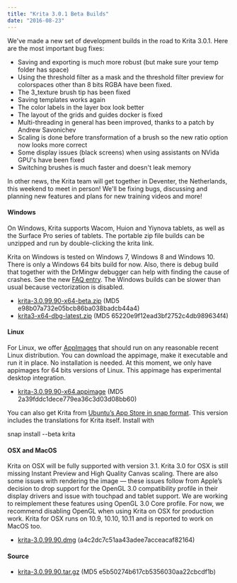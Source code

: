 ```yaml
---
title: "Krita 3.0.1 Beta Builds"
date: "2016-08-23"
---
```


We've made a new set of development builds in the road to Krita 3.0.1. Here are the most important bug fixes:

- Saving and exporting is much more robust (but make sure your temp folder has space)
- Using the threshold filter as a mask and the threshold filter preview for colorspaces other than 8 bits RGBA have been fixed.
- The 3\_texture brush tip has been fixed
- Saving templates works again
- The color labels in the layer box look better
- The layout of the grids and guides docker is fixed
- Multi-threading in general has been improved, thanks to a patch by Andrew Savonichev
- Scaling is done before transformation of a brush so the new ratio option now looks more correct
- Some display issues (black screens) when using assistants on NVida GPU's have been fixed
- Switching brushes is much faster and doesn't leak memory

In other news, the Krita team will get together in Deventer, the Netherlands, this weekend to meet in person! We'll be fixing bugs, discussing and planning new features and plans for new training videos and more!

#### Windows

On Windows, Krita supports Wacom, Huion and Yiynova tablets, as well as the Surface Pro series of tablets. The portable zip file builds can be unzipped and run by double-clicking the krita link.

Krita on Windows is tested on Windows 7, Windows 8 and Windows 10. There is only a Windows 64 bits build for now. Also, there is debug build that together with the DrMingw debugger can help with finding the cause of crashes. See the new [FAQ entry](https://docs.krita.org/KritaFAQ#How_can_I_produce_a_backtrace_on_Windows.3F). The Windows builds can be slower than usual because vectorization is disabled.

- [krita-3.0.99.90-x64-beta.zip](http://files.kde.org/krita/3/windows/devbuilds/krita-3.0.99.90-x64-beta.zip) (MD5 e98b07a732e05bcb86ba038badcb44a4)
- [krita3-x64-dbg-latest.zip](http://files.kde.org/krita/3/windows/debugbuilds/krita3-x64-dbg-latest.zip) (MD5 65220e9f12ead3bf2752c4db989634f4)

#### Linux

For Linux, we offer [AppImages](http://appimage.org/) that should run on any reasonable recent Linux distribution. You can download the appimage, make it executable and run it in place. No installation is needed. At this moment, we only have appimages for 64 bits versions of Linux. This appimage has experimental desktop integration.

- [krita-3.0.99.90-x64.appimage](http://files.kde.org/krita/3/linux/devbuilds/krita-3.0.99.90-x64.appimage) (MD5 2a39fddc1dece779ea36c3d03d08bb60)

You can also get Krita from [Ubuntu’s App Store in snap format](https://uappexplorer.com/app/krita.krita). This version includes the translations for Krita itself. Install with

snap install --beta krita

#### OSX and MacOS

Krita on OSX will be fully supported with version 3.1. Krita 3.0 for OSX is still missing Instant Preview and High Quality Canvas scaling. There are also some issues with rendering the image — these issues follow from Apple’s decision to drop support for the OpenGL 3.0 compatibility profile in their display drivers and issue with touchpad and tablet support. We are working to reimplement these features using OpenGL 3.0 Core profile. For now, we recommend disabling OpenGL when using Krita on OSX for production work. Krita for OSX runs on 10.9, 10.10, 10.11 and is reported to work on MacOS too.

- [krita-3.0.99.90.dmg](http://files.kde.org/krita/3/osx/devbuilds/krita-3.0.99.90.dmg) (a4c2dc7c51aa43adee7acceacaf82164)

#### Source

- [krita-3.0.99.90.tar.gz](http://files.kde.org/krita/3/source/krita-3.0.99.90.tar.gz) (MD5 e5b50274b617cb5356030aa22cbcdf1b)
